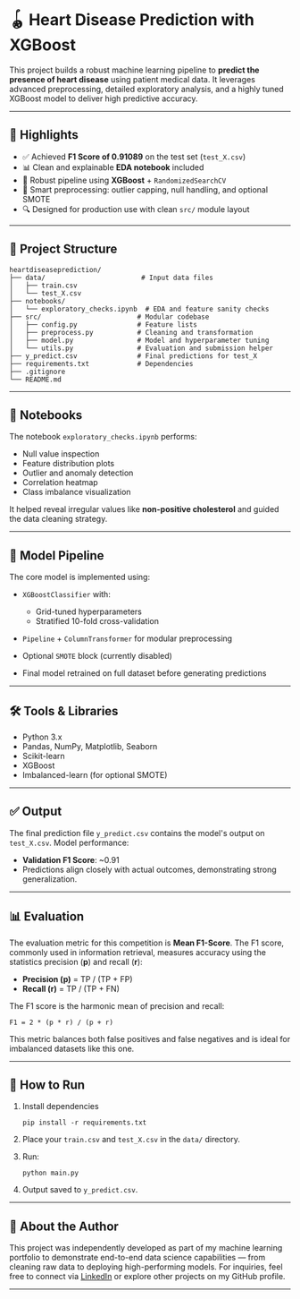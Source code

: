# 🪀 Heart Disease Prediction with XGBoost

This project builds a robust machine learning pipeline to **predict the presence of heart disease** using patient medical data. It leverages advanced preprocessing, detailed exploratory analysis, and a highly tuned XGBoost model to deliver high predictive accuracy.

---

## 🚀 Highlights

* ✅ Achieved **F1 Score of 0.91089** on the test set (`test_X.csv`)
* 📊 Clean and explainable **EDA notebook** included
* 🧪 Robust pipeline using **XGBoost** + `RandomizedSearchCV`
* 🧼 Smart preprocessing: outlier capping, null handling, and optional SMOTE
* 🔍 Designed for production use with clean `src/` module layout

---

## 🧠 Project Structure

```
heartdiseaseprediction/
├── data/                        # Input data files
│   ├── train.csv
│   └── test_X.csv
├── notebooks/
│   └── exploratory_checks.ipynb  # EDA and feature sanity checks
├── src/                        # Modular codebase
│   ├── config.py               # Feature lists
│   ├── preprocess.py           # Cleaning and transformation
│   ├── model.py                # Model and hyperparameter tuning
│   └── utils.py                # Evaluation and submission helper
├── y_predict.csv               # Final predictions for test_X
├── requirements.txt            # Dependencies
├── .gitignore
└── README.md
```

---

## 📓 Notebooks

The notebook `exploratory_checks.ipynb` performs:

* Null value inspection
* Feature distribution plots
* Outlier and anomaly detection
* Correlation heatmap
* Class imbalance visualization

It helped reveal irregular values like **non-positive cholesterol** and guided the data cleaning strategy.

---

## 🧪 Model Pipeline

The core model is implemented using:

* `XGBoostClassifier` with:

  * Grid-tuned hyperparameters
  * Stratified 10-fold cross-validation
* `Pipeline` + `ColumnTransformer` for modular preprocessing
* Optional `SMOTE` block (currently disabled)
* Final model retrained on full dataset before generating predictions

---

## 🛠 Tools & Libraries

* Python 3.x
* Pandas, NumPy, Matplotlib, Seaborn
* Scikit-learn
* XGBoost
* Imbalanced-learn (for optional SMOTE)

---

## ✅ Output

The final prediction file `y_predict.csv` contains the model's output on `test_X.csv`.
Model performance:

* **Validation F1 Score**: \~0.91
* Predictions align closely with actual outcomes, demonstrating strong generalization.

---

## 📊 Evaluation

The evaluation metric for this competition is **Mean F1-Score**. The F1 score, commonly used in information retrieval, measures accuracy using the statistics precision (**p**) and recall (**r**):

* **Precision (p)** = TP / (TP + FP)
* **Recall (r)** = TP / (TP + FN)

The F1 score is the harmonic mean of precision and recall:

```
F1 = 2 * (p * r) / (p + r)
```

This metric balances both false positives and false negatives and is ideal for imbalanced datasets like this one.

---

## 📌 How to Run

1. Install dependencies

   ```
   pip install -r requirements.txt
   ```

2. Place your `train.csv` and `test_X.csv` in the `data/` directory.

3. Run:

   ```
   python main.py
   ```

4. Output saved to `y_predict.csv`.

---

## 🙋 About the Author

This project was independently developed as part of my machine learning portfolio to demonstrate end-to-end data science capabilities — from cleaning raw data to deploying high-performing models.
For inquiries, feel free to connect via [LinkedIn](https://www.linkedin.com/in/srivatsa-bhamidipati/) or explore other projects on my GitHub profile.

---
